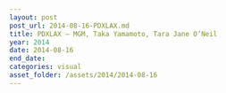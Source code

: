 ```yaml
---
layout: post
post_url: 2014-08-16-PDXLAX.md
title: PDXLAX – MGM, Taka Yamamoto, Tara Jane O’Neil
year: 2014
date: 2014-08-16
end_date: 
categories: visual
asset_folder: /assets/2014/2014-08-16
---
```


